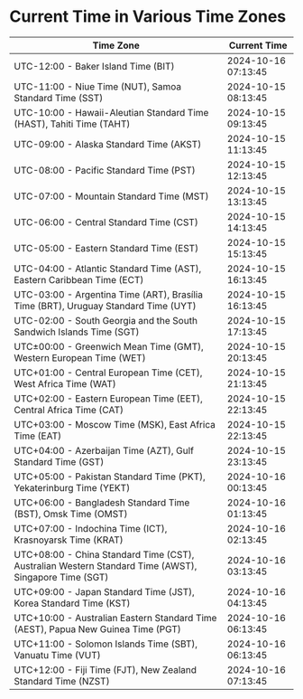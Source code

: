 # Current Time in Various Time Zones

| Time Zone | Current Time |
|-----------|--------------|
| UTC-12:00 - Baker Island Time (BIT) | 2024-10-16 07:13:45 |
| UTC-11:00 - Niue Time (NUT), Samoa Standard Time (SST) | 2024-10-15 08:13:45 |
| UTC-10:00 - Hawaii-Aleutian Standard Time (HAST), Tahiti Time (TAHT) | 2024-10-15 09:13:45 |
| UTC-09:00 - Alaska Standard Time (AKST) | 2024-10-15 11:13:45 |
| UTC-08:00 - Pacific Standard Time (PST) | 2024-10-15 12:13:45 |
| UTC-07:00 - Mountain Standard Time (MST) | 2024-10-15 13:13:45 |
| UTC-06:00 - Central Standard Time (CST) | 2024-10-15 14:13:45 |
| UTC-05:00 - Eastern Standard Time (EST) | 2024-10-15 15:13:45 |
| UTC-04:00 - Atlantic Standard Time (AST), Eastern Caribbean Time (ECT) | 2024-10-15 16:13:45 |
| UTC-03:00 - Argentina Time (ART), Brasília Time (BRT), Uruguay Standard Time (UYT) | 2024-10-15 16:13:45 |
| UTC-02:00 - South Georgia and the South Sandwich Islands Time (SGT) | 2024-10-15 17:13:45 |
| UTC±00:00 - Greenwich Mean Time (GMT), Western European Time (WET) | 2024-10-15 20:13:45 |
| UTC+01:00 - Central European Time (CET), West Africa Time (WAT) | 2024-10-15 21:13:45 |
| UTC+02:00 - Eastern European Time (EET), Central Africa Time (CAT) | 2024-10-15 22:13:45 |
| UTC+03:00 - Moscow Time (MSK), East Africa Time (EAT) | 2024-10-15 22:13:45 |
| UTC+04:00 - Azerbaijan Time (AZT), Gulf Standard Time (GST) | 2024-10-15 23:13:45 |
| UTC+05:00 - Pakistan Standard Time (PKT), Yekaterinburg Time (YEKT) | 2024-10-16 00:13:45 |
| UTC+06:00 - Bangladesh Standard Time (BST), Omsk Time (OMST) | 2024-10-16 01:13:45 |
| UTC+07:00 - Indochina Time (ICT), Krasnoyarsk Time (KRAT) | 2024-10-16 02:13:45 |
| UTC+08:00 - China Standard Time (CST), Australian Western Standard Time (AWST), Singapore Time (SGT) | 2024-10-16 03:13:45 |
| UTC+09:00 - Japan Standard Time (JST), Korea Standard Time (KST) | 2024-10-16 04:13:45 |
| UTC+10:00 - Australian Eastern Standard Time (AEST), Papua New Guinea Time (PGT) | 2024-10-16 06:13:45 |
| UTC+11:00 - Solomon Islands Time (SBT), Vanuatu Time (VUT) | 2024-10-16 06:13:45 |
| UTC+12:00 - Fiji Time (FJT), New Zealand Standard Time (NZST) | 2024-10-16 07:13:45 |
